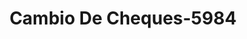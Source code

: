 ---
f_zip-code: 30518
f_state-code: GA
title: Cambio De Cheques-5984
f_phone: 770-271-2390
f_city-only: Buford
f_address: 1325 Buford Highway Buford
f_location-unique-id: '5984'
slug: cambio-de-cheques-5984
updated-on: '2024-05-30T13:46:58.046Z'
created-on: '2024-05-30T13:36:59.803Z'
published-on: '2024-05-30T13:54:32.469Z'
f_city-state: cms/city/buford-ga.md
f_company: cms/company/cambio-de-cheques.md
f_state: cms/state/georgia.md
layout: '[payday-loan].html'
tags: payday-loan
---